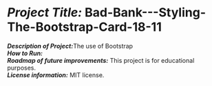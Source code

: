 

# <h1><strong><em>Project Title:</em></strong> Bad-Bank---Styling-The-Bootstrap-Card-18-11</H1>
<strong><em>Description of Project:</em></strong>The use of Bootstrap<br>
<strong><em>How to Run:</em></strong>  <br>
<strong><em>Roadmap of future improvements:</em></strong>  This project is for educational purposes. <br>
<strong><em>License information:</em></strong>  MIT license. <br>
